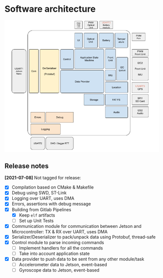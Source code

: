 # Software architecture

![Software block diagram](software_block_diagram.png)

## Release notes

**[2021-07-08]** Not tagged for release:

- [x] Compilation based on CMake & Makefile
- [x] Debug using SWD, ST-Link
- [x] Logging over UART, uses DMA
- [x] Errors, assertions with debug message
- [x] Building from Gitlab Pipelines
  - [x] Keep `elf` artifacts
  - [ ] Set up Unit Tests
- [x] Communication module for communication between Jetson and Microcontroller: TX & RX over UART, uses DMA
- [x] Serializer/Deserializer to pack/unpack data using Protobuf, thread-safe
- [x] Control module to parse incoming commands
  - [ ] Implement handlers for all the commands
  - [ ] Take into account application state
- [x] Data provider to push data to be sent from any other module/task
  - [ ] Accelerometer data to Jetson, event-based
  - [ ] Gyroscope data to Jetson, event-based
